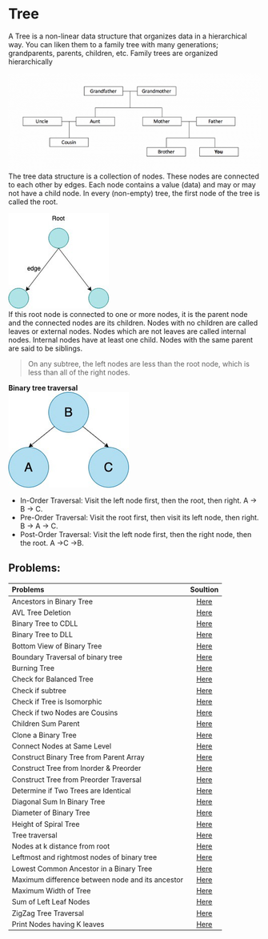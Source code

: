 # Tree 
A Tree is a non-linear data structure that organizes data in a hierarchical way. You can liken them to a family tree with many generations; grandparents, parents, children, etc. Family trees are organized hierarchically

![tree](image/image1.png)<br>
The tree data structure is a collection of nodes. These nodes are connected to each other by edges. Each node contains a value (data) and may or may not have a child node. In every (non-empty) tree, the first node of the tree is called the root.

![treeroot](image/image2.jpeg)<br>
If this root node is connected to one or more nodes, it is the parent node and the connected nodes are its children. Nodes with no children are called leaves or external nodes. Nodes which are not leaves are called internal nodes. Internal nodes have at least one child. Nodes with the same parent are said to be siblings.

> On any subtree, the left nodes are less than the root node, which is less than all of the right nodes.

**Binary tree traversal**<br>
![treetraversal](image/image3.jpeg)<br>
- In-Order Traversal: Visit the left node first, then the root, then right. A → B → C.
- Pre-Order Traversal: Visit the root first, then visit its left node, then right. B → A → C.
- Post-Order Traversal: Visit the left node first, then the right node, then the root. A →C →B.

## Problems:

| Problems    | Soultion  |      
| :------------- |:-------------:| 
| Ancestors in Binary Tree  | [Here](https://www.geeksforgeeks.org/print-ancestors-of-a-given-node-in-binary-tree/) |
| AVL Tree Deletion | [Here](https://www.geeksforgeeks.org/avl-tree-set-2-deletion/) |
| Binary Tree to CDLL | [Here](https://www.geeksforgeeks.org/convert-a-binary-tree-to-a-circular-doubly-link-list/) |
|Binary Tree to DLL  | [Here](https://www.geeksforgeeks.org/convert-given-binary-tree-doubly-linked-list-set-3/) |
| Bottom View of Binary Tree  | [Here](https://www.geeksforgeeks.org/bottom-view-binary-tree/) |
| Boundary Traversal of binary tree | [Here](https://www.geeksforgeeks.org/boundary-traversal-of-binary-tree/) |
| Burning Tree  | [Here](https://www.geeksforgeeks.org/burn-the-binary-tree-starting-from-the-target-node/) |
| Check for Balanced Tree | [Here](https://www.geeksforgeeks.org/how-to-determine-if-a-binary-tree-is-balanced/) |
| Check if subtree | [Here](https://www.geeksforgeeks.org/check-if-a-binary-tree-is-subtree-of-another-binary-tree/) |
| Check if Tree is Isomorphic  | [Here](https://www.geeksforgeeks.org/tree-isomorphism-problem/) |
| Check if two Nodes are Cousins  | [Here](https://www.geeksforgeeks.org/check-two-nodes-cousins-binary-tree/) |
| Children Sum Parent  | [Here](https://www.geeksforgeeks.org/check-for-children-sum-property-in-a-binary-tree/) |
| Clone a Binary Tree | [Here](https://www.geeksforgeeks.org/clone-binary-tree-random-pointers/) |
| Connect Nodes at Same Level  | [Here](https://www.geeksforgeeks.org/connect-nodes-at-same-level/) |
| Construct Binary Tree from Parent Array | [Here](https://www.geeksforgeeks.org/construct-a-binary-tree-from-parent-array-representation/) |
| Construct Tree from Inorder & Preorder | [Here](https://www.geeksforgeeks.org/construct-tree-from-given-inorder-and-preorder-traversal/) |
| Construct Tree from Preorder Traversal  | [Here](https://www.geeksforgeeks.org/construct-bst-from-given-preorder-traversa/) |
| Determine if Two Trees are Identical  | [Here](https://www.geeksforgeeks.org/write-c-code-to-determine-if-two-trees-are-identical/) |
| Diagonal Sum In Binary Tree | [Here](https://www.geeksforgeeks.org/diagonal-sum-binary-tree/) |
| Diameter of Binary Tree | [Here](https://www.geeksforgeeks.org/diameter-of-a-binary-tree/) |
| Height of Spiral Tree  | [Here](https://www.geeksforgeeks.org/find-height-of-a-special-binary-tree-whose-leaf-nodes-are-connected/) |
| Tree traversal | [Here](https://www.geeksforgeeks.org/tree-traversals-inorder-preorder-and-postorder/) |
| Nodes at k distance from root | [Here](https://www.geeksforgeeks.org/print-nodes-at-k-distance-from-root/) |
| Leftmost and rightmost nodes of binary tree | [Here](https://www.geeksforgeeks.org/print-leftmost-and-rightmost-nodes-of-a-binary-tree/) |
| Lowest Common Ancestor in a Binary Tree | [Here](https://www.geeksforgeeks.org/lowest-common-ancestor-binary-tree-set-1/) |
| Maximum difference between node and its ancestor | [Here](https://www.geeksforgeeks.org/maximum-difference-between-node-and-its-ancestor-in-binary-tree/) |
| Maximum Width of Tree  | [Here](https://www.geeksforgeeks.org/maximum-width-of-a-binary-tree/) |
| Sum of Left Leaf Nodes  | [Here](https://www.geeksforgeeks.org/find-sum-left-leaves-given-binary-tree/) |
| ZigZag Tree Traversal | [Here](https://www.geeksforgeeks.org/zigzag-tree-traversal/) |
| Print Nodes having K leaves | [Here](https://www.geeksforgeeks.org/print-nodes-binary-tree-k-leaves/) |